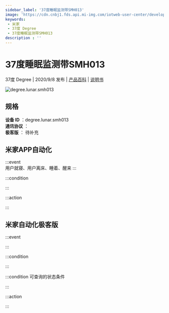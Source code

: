 ```yaml
---
sidebar_label: '37度睡眠监测带SMH013'
image: 'https://cdn.cnbj1.fds.api.mi-img.com/iotweb-user-center/developer_1679047766689mRxtKj90.png?GalaxyAccessKeyId=AKVGLQWBOVIRQ3XLEW&Expires=9223372036854775807&Signature=+dzRItMudZnt+d1WYelE6dIvcQ4='
keywords: 
 - 米家
 - 37度 Degree
 - 37度睡眠监测带SMH013
description : ''
---
```

# 37度睡眠监测带SMH013

37度 Degree | 2020/9/8 发布 | [产品百科](https://home.mi.com/webapp/content/baike/product/index.html?model=degree.lunar.smh013/) | [说明书](https://home.mi.com/views/introduction.html?model=degree.lunar.smh013&region=cn)

![degree.lunar.smh013](https://cdn.cnbj1.fds.api.mi-img.com/iotweb-user-center/developer_1679047766689mRxtKj90.png?GalaxyAccessKeyId=AKVGLQWBOVIRQ3XLEW&Expires=9223372036854775807&Signature=+dzRItMudZnt+d1WYelE6dIvcQ4=)

## 规格  
> 
**设备 ID** ：degree.lunar.smh013  
**通讯协议** ：  
**极客版**  ： 待补充 


## 米家APP自动化  

:::event  
用户就寝、用户离床、睡着、醒来
:::

:::condition  

:::

:::action   

:::

## 米家自动化极客版  

:::event  

:::

:::condition  

:::

:::condition 可查询的状态条件  

:::

:::action  

:::

        
